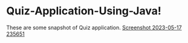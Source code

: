 # Quiz-Application-Using-Java!
These are some snapshot of Quiz application.
[Screenshot 2023-05-17 235651](https://github.com/harsuuu/Quiz-Application-Using-Java/assets/107912873/cdcfab59-8f86-4ef2-a263-11c46e54fbbb)
